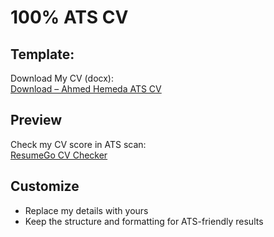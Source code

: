 # 100% ATS CV

## Template:
Download My CV (docx):  
[Download – Ahmed Hemeda ATS CV](https://github.com/user-attachments/files/21707118/Ahmed.Hemeda.-.CV.docx)

## Preview
Check my CV score in ATS scan:  
[ResumeGo CV Checker](https://www.resumego.net/resume-checker/)

## Customize
- Replace my details with yours  
- Keep the structure and formatting for ATS-friendly results  
